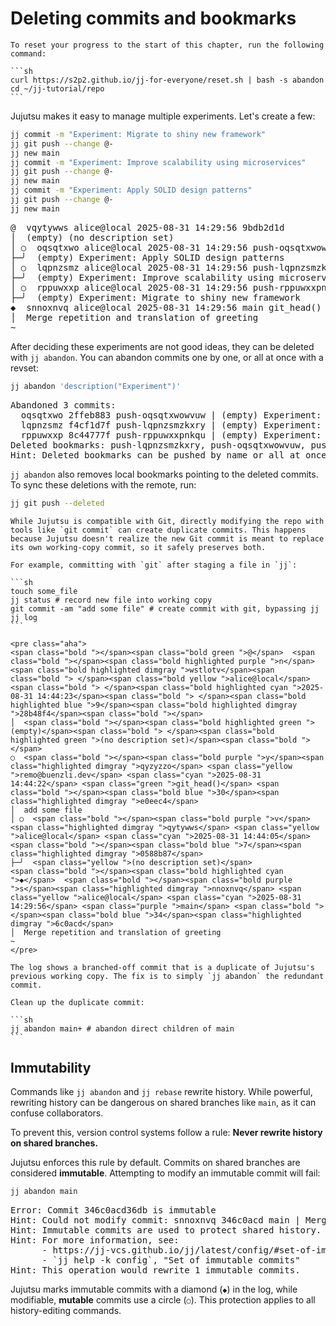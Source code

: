 # Deleting commits and bookmarks

````admonish reset title="Reset your progress" collapsible=true
To reset your progress to the start of this chapter, run the following command:

```sh
curl https://s2p2.github.io/jj-for-everyone/reset.sh | bash -s abandon
cd ~/jj-tutorial/repo
```
````

Jujutsu makes it easy to manage multiple experiments. Let's create a few:

```sh
jj commit -m "Experiment: Migrate to shiny new framework"
jj git push --change @-
jj new main
jj commit -m "Experiment: Improve scalability using microservices"
jj git push --change @-
jj new main
jj commit -m "Experiment: Apply SOLID design patterns"
jj git push --change @-
jj new main
```

<pre class="aha">
<span class="bold "></span><span class="bold green ">@</span>  <span class="bold "></span><span class="bold highlighted purple ">v</span><span class="bold highlighted dimgray ">qytywws</span><span class="bold "> </span><span class="bold yellow ">alice@local</span><span class="bold "> </span><span class="bold highlighted cyan ">2025-08-31 14:29:56</span><span class="bold "> </span><span class="bold highlighted blue ">9</span><span class="bold highlighted dimgray ">bdb2d1d</span><span class="bold "></span>
│  <span class="bold "></span><span class="bold highlighted green ">(empty)</span><span class="bold "> </span><span class="bold highlighted green ">(no description set)</span><span class="bold "></span>
│ ○  <span class="bold "></span><span class="bold purple ">o</span><span class="highlighted dimgray ">qsqtxwo</span> <span class="yellow ">alice@local</span> <span class="cyan ">2025-08-31 14:29:56</span> <span class="purple ">push-oqsqtxwowvuw</span> <span class="bold "></span><span class="bold blue ">2</span><span class="highlighted dimgray ">ffeb883</span>
├─╯  <span class="green ">(empty)</span> Experiment: Apply SOLID design patterns
│ ○  <span class="bold "></span><span class="bold purple ">l</span><span class="highlighted dimgray ">qpnzsmz</span> <span class="yellow ">alice@local</span> <span class="cyan ">2025-08-31 14:29:56</span> <span class="purple ">push-lqpnzsmzkxry</span> <span class="bold "></span><span class="bold blue ">f</span><span class="highlighted dimgray ">4cf1d7f</span>
├─╯  <span class="green ">(empty)</span> Experiment: Improve scalability using microservices
│ ○  <span class="bold "></span><span class="bold purple ">r</span><span class="highlighted dimgray ">ppuwxxp</span> <span class="yellow ">alice@local</span> <span class="cyan ">2025-08-31 14:29:56</span> <span class="purple ">push-rppuwxxpnkqu</span> <span class="bold "></span><span class="bold blue ">8</span><span class="highlighted dimgray ">c44777f</span>
├─╯  <span class="green ">(empty)</span> Experiment: Migrate to shiny new framework
<span class="bold "></span><span class="bold highlighted cyan ">◆</span>  <span class="bold "></span><span class="bold purple ">s</span><span class="highlighted dimgray ">nnoxnvq</span> <span class="yellow ">alice@local</span> <span class="cyan ">2025-08-31 14:29:56</span> <span class="purple ">main</span> <span class="green ">git_head()</span> <span class="bold "></span><span class="bold blue ">3</span><span class="highlighted dimgray ">46c0acd</span>
│  Merge repetition and translation of greeting
~
</pre>

After deciding these experiments are not good ideas, they can be deleted with `jj abandon`. You can abandon commits one by one, or all at once with a revset:

```sh
jj abandon 'description("Experiment")'
```

<pre class="aha">
Abandoned 3 commits:
  <span class="bold "></span><span class="bold purple ">o</span><span class="highlighted dimgray ">qsqtxwo</span> <span class="bold "></span><span class="bold blue ">2</span><span class="highlighted dimgray ">ffeb883</span> <span class="purple ">push-oqsqtxwowvuw</span><span class="highlighted dimgray "> | </span><span class="green ">(empty)</span> Experiment: Apply SOLID design patterns
  <span class="bold "></span><span class="bold purple ">l</span><span class="highlighted dimgray ">qpnzsmz</span> <span class="bold "></span><span class="bold blue ">f</span><span class="highlighted dimgray ">4cf1d7f</span> <span class="purple ">push-lqpnzsmzkxry</span><span class="highlighted dimgray "> | </span><span class="green ">(empty)</span> Experiment: Improve scalability using microservices
  <span class="bold "></span><span class="bold purple ">r</span><span class="highlighted dimgray ">ppuwxxp</span> <span class="bold "></span><span class="bold blue ">8</span><span class="highlighted dimgray ">c44777f</span> <span class="purple ">push-rppuwxxpnkqu</span><span class="highlighted dimgray "> | </span><span class="green ">(empty)</span> Experiment: Migrate to shiny new framework
Deleted bookmarks: push-lqpnzsmzkxry, push-oqsqtxwowvuw, push-rppuwxxpnkqu
<span class="bold "></span><span class="bold cyan ">Hint: </span>Deleted bookmarks can be pushed by name or all at once with `jj git push --deleted`.
</pre>

`jj abandon` also removes local bookmarks pointing to the deleted commits. To sync these deletions with the remote, run:

```sh
jj git push --deleted
```

````admonish note title="Duplicate commits when using Git directly" collapsible=true
While Jujutsu is compatible with Git, directly modifying the repo with tools like `git commit` can create duplicate commits. This happens because Jujutsu doesn't realize the new Git commit is meant to replace its own working-copy commit, so it safely preserves both.

For example, committing with `git` after staging a file in `jj`:

```sh
touch some_file
jj status # record new file into working copy
git commit -am "add some file" # create commit with git, bypassing jj
jj log
```

<pre class="aha">
<span class="bold "></span><span class="bold green ">@</span>  <span class="bold "></span><span class="bold highlighted purple ">n</span><span class="bold highlighted dimgray ">wstlotv</span><span class="bold "> </span><span class="bold yellow ">alice@local</span><span class="bold "> </span><span class="bold highlighted cyan ">2025-08-31 14:44:23</span><span class="bold "> </span><span class="bold highlighted blue ">9</span><span class="bold highlighted dimgray ">28b48f4</span><span class="bold "></span>
│  <span class="bold "></span><span class="bold highlighted green ">(empty)</span><span class="bold "> </span><span class="bold highlighted green ">(no description set)</span><span class="bold "></span>
○  <span class="bold "></span><span class="bold purple ">y</span><span class="highlighted dimgray ">qyzyzzo</span> <span class="yellow ">remo@buenzli.dev</span> <span class="cyan ">2025-08-31 14:44:22</span> <span class="green ">git_head()</span> <span class="bold "></span><span class="bold blue ">30</span><span class="highlighted dimgray ">e0eec4</span>
│  add some file
│ ○  <span class="bold "></span><span class="bold purple ">v</span><span class="highlighted dimgray ">qytywws</span> <span class="yellow ">alice@local</span> <span class="cyan ">2025-08-31 14:44:05</span> <span class="bold "></span><span class="bold blue ">7</span><span class="highlighted dimgray ">0588b87</span>
├─╯  <span class="yellow ">(no description set)</span>
<span class="bold "></span><span class="bold highlighted cyan ">◆</span>  <span class="bold "></span><span class="bold purple ">s</span><span class="highlighted dimgray ">nnoxnvq</span> <span class="yellow ">alice@local</span> <span class="cyan ">2025-08-31 14:29:56</span> <span class="purple ">main</span> <span class="bold "></span><span class="bold blue ">34</span><span class="highlighted dimgray ">6c0acd</span>
│  Merge repetition and translation of greeting
~
</pre>

The log shows a branched-off commit that is a duplicate of Jujutsu's previous working copy. The fix is to simply `jj abandon` the redundant commit.

Clean up the duplicate commit:

```sh
jj abandon main+ # abandon direct children of main
```
````

## Immutability

Commands like `jj abandon` and `jj rebase` rewrite history. While powerful, rewriting history can be dangerous on shared branches like `main`, as it can confuse collaborators.

To prevent this, version control systems follow a rule: **Never rewrite history on shared branches.**

Jujutsu enforces this rule by default. Commits on shared branches are considered **immutable**. Attempting to modify an immutable commit will fail:

```sh
jj abandon main
```

<pre class="aha">
<span class="bold "></span><span class="bold red ">Error: </span><span class="bold ">Commit 346c0acd36db is immutable</span>
<span class="bold "></span><span class="bold cyan ">Hint: </span>Could not modify commit: <span class="bold "></span><span class="bold purple ">s</span><span class="highlighted dimgray ">nnoxnvq</span> <span class="bold "></span><span class="bold blue ">34</span><span class="highlighted dimgray ">6c0acd</span> <span class="purple ">main</span><span class="highlighted dimgray "> | </span>Merge repetition and translation of greeting
<span class="bold "></span><span class="bold cyan ">Hint: </span>Immutable commits are used to protect shared history.
<span class="bold "></span><span class="bold cyan ">Hint: </span>For more information, see:
      - https://jj-vcs.github.io/jj/latest/config/#set-of-immutable-commits
      - `jj help -k config`, &quot;Set of immutable commits&quot;
<span class="bold "></span><span class="bold cyan ">Hint: </span>This operation would rewrite 1 immutable commits.
</pre>

Jujutsu marks immutable commits with a diamond (`◆`) in the log, while modifiable, **mutable** commits use a circle (`○`). This protection applies to all history-editing commands.
